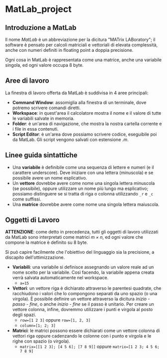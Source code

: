 # MatLab_project
## Introduzione a MatLab
Il nome *MatLab* è un abbreviazione per la dicitura "MATrix LABoratory"; il software è pensato per calcoli matriciali e vettoriali di elevata complessità, anche con numeri definiti in floating point a doppia precisione.

Ogni cosa in MatLab è rappresentata come una matrice, anche una variabile singola, ed ogni valore occupa 8 byte.
## Aree di lavoro
La finestra di lavoro offerta da MatLab è suddivisa in 4 aree principali:
- **Command Window**: assomiglia alla finestra di un terminale, dove potremo scrivere comandi diretti.
- **Workspace**: in quest'area il calcolatore mostra il nome e il valore di tutte le variabili salvate in memoria.
- **Folder**: è un'area di navigazione, che mostra la nostra cartella corrente e i file in essa contenuti.
- **Script Editor**: è un'area dove possiamo scrivere codice, eseguibile poi da MatLab. Gli script vengono salvati con estensione *.m*.
## Linee guida sintattiche
- Una **variabile** è definibile come una sequenza di lettere e numeri (e il carattere underscore). Deve iniziare con una lettera (minuscola) e se possibile avere un nome esplicativo.
- Un **vettore** dovrebbe avere come nome una singola lettera minuscola (se possibile), oppure utilizzare un nome più lungo ma esplicativo; possiamo distinguere se si tratta di riga o colonna utilizzando `_r` e `_c` come suffissi.
- Una **matrice** dovrebbe avere come nome una singola lettera maiuscola.
## Oggetti di Lavoro
**ATTENZIONE**: come detto in precedenza, tutti gli oggetti di lavoro utilizzati da MatLab sono interpretati come matrici *m × n*, ed ogni valore che compone la matrice è definito su 8 byte. 

Si può capire facilmente che l'obiettivo del linguaggio sia la precisione, a discapito dell'ottimizzazione.
- **Variabili**: una variabile si definisce assegnando un valore reale ad un nome scelto per la variabile. Così facendo, la variabile appena creata verrà salvata automaticamente nel workspace.
  - `a=15`
- **Vettori**: un vettore riga è dichiarato attraverso le parentesi quadrate, che racchiudono i valori che lo compongono separati da uno spazio (o una virgola). È possibile definire un vettore attraverso la dicitura *inizio - passo - fine*, o anche *inizio - fine* se il passo è unitario.
Per creare un vettore colonna, infine, dovremmo utilizzare i punti e virgola al posto degli spazi.
  - `row=[1 2 3]` oppure `row=[1, 2, 3]`
  - `column=[1; 2; 3]`
- **Matrici**: le matrici possono essere dichiarati come un vettore colonna di vettori riga oppure cadenzando le colonne con i punto e virgola e le righe con spazio (o virgola).
  -  `matrix=[[1 2 3]; [4 5 6]; [7 8 9]]` oppure `matrix=[1 2 3; 4 5 6; 7 8 9]`
